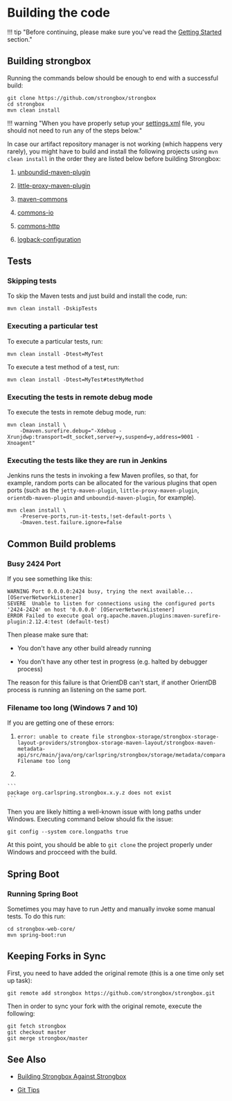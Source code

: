 # Building the code

!!! tip "Before continuing, please make sure you've read the [Getting Started](./getting-started.md) section."

## Building strongbox

Running the commands below should be enough to end with a successful build:

```linenums="1"
git clone https://github.com/strongbox/strongbox
cd strongbox
mvn clean install
```

!!! warning "When you have properly setup your [settings.xml](./getting-started.md) file, you should not need to run any of the steps below."

In case our artifact repository manager is not working (which happens very rarely), you might have to build and install the following projects using `mvn clean install` in the order they are listed below before building Strongbox:

1. [unboundid-maven-plugin](https://github.com/carlspring/unboundid-maven-plugin)

2. [little-proxy-maven-plugin](https://github.com/carlspring/little-proxy-maven-plugin)

3. [maven-commons](https://github.com/carlspring/maven-commons/)

4. [commons-io](https://github.com/carlspring/commons-io/)

5. [commons-http](https://github.com/carlspring/commons-http/)

6. [logback-configuration](https://github.com/carlspring/logback-configuration)

## Tests

### Skipping tests

To skip the Maven tests and just build and install the code, run:

    mvn clean install -DskipTests

### Executing a particular test

To execute a particular tests, run:

    mvn clean install -Dtest=MyTest

To execute a test method of a test, run:


    mvn clean install -Dtest=MyTest#testMyMethod

### Executing the tests in remote debug mode

To execute the tests in remote debug mode, run:

    mvn clean install \
        -Dmaven.surefire.debug="-Xdebug -Xrunjdwp:transport=dt_socket,server=y,suspend=y,address=9001 -Xnoagent"

### Executing the tests like they are run in Jenkins

Jenkins runs the tests in invoking a few Maven profiles, so that, for example, random ports can be allocated for the 
various plugins that open ports (such as the `jetty-maven-plugin`, `little-proxy-maven-plugin`, `orientdb-maven-plugin` 
and `unboundid-maven-plugin`, for example).

    mvn clean install \
        -Preserve-ports,run-it-tests,!set-default-ports \
        -Dmaven.test.failure.ignore=false

## Common Build problems

### Busy 2424 Port

If you see something like this:

    WARNING Port 0.0.0.0:2424 busy, trying the next available... [OServerNetworkListener]
    SEVERE  Unable to listen for connections using the configured ports '2424-2424' on host '0.0.0.0' [OServerNetworkListener]
    ERROR Failed to execute goal org.apache.maven.plugins:maven-surefire-plugin:2.12.4:test (default-test)

Then please make sure that:

* You don't have any other build already running

* You don't have any other test in progress (e.g. halted by debugger process)

The reason for this failure is that OrientDB can't start, if another OrientDB process is running an listening on the same port.

### Filename too long (Windows 7 and 10)

If you are getting one of these errors:

1.  
    ```
    error: unable to create file strongbox-storage/strongbox-storage-layout-providers/strongbox-storage-maven-layout/strongbox-maven-metadata-api/src/main/java/org/carlspring/strongbox/storage/metadata/comparators/MetadataVersionComparator.java: Filename too long
    ```

2.  

    ```
    package org.carlspring.strongbox.x.y.z does not exist
    ```


Then you are likely hitting a well-known issue with long paths under Windows. 
Executing command below should fix the issue:

```
git config --system core.longpaths true
```

At this point, you should be able to `git clone` the project properly under Windows and procceed with the build.

## Spring Boot

### Running Spring Boot

Sometimes you may have to run Jetty and manually invoke some manual tests. To do this run:

    cd strongbox-web-core/
    mvn spring-boot:run

## Keeping Forks in Sync

First, you need to have added the original remote (this is a one time only set up task):

    git remote add strongbox https://github.com/strongbox/strongbox.git

Then in order to sync your fork with the original remote, execute the following:

    git fetch strongbox
    git checkout master		
    git merge strongbox/master

## See Also

* [Building Strongbox Against Strongbox](./building-strongbox-against-strongbox.md)

* [Git Tips](https://github.com/git-tips/tips)
